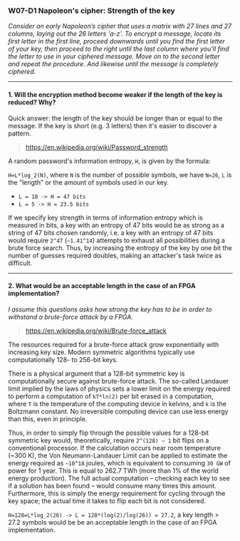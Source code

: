 ### W07-D1 Napoleon's cipher: Strength of the key

*Consider an early Napoleon’s cipher that uses a matrix with 27 lines and 27 columns, laying out the 26 letters 'a-z'. To 
encrypt a message, locate its first letter in the first line, proceed downwards until you find the first letter of your key, 
then proceed to the right until the last column where you’ll find the letter to use in your ciphered message. Move on to the 
second letter and repeat the procedure. And likewise until the message is completely ciphered.*

----

#### 1. Will the encryption method become weaker if the length of the key is reduced? Why?

Quick answer: the length of the key should be longer than or equal to the message. If the key is short (e.g. 3 letters) then it's easier to discover a pattern.


>https://en.wikipedia.org/wiki/Password_strength

A random password's information entropy, `H`, is given by the formula:

`H=L*log_2(N)`, where `N` is the number of possible symbols, we have `N=26`, `L` is the "length" or the amount of symbols used in our key.

* `L = 10 -> H = 47 bits`
* `L = 5 -> H = 23.5 bits`


If we specify key strength in terms of information entropy which is measured in bits, a key with an entropy of 47 bits would be as strong as a string of 47 bits chosen randomly, i.e. a key with an entropy of 47 bits would require `2^47` (`~1.41^14`) attempts to exhaust all possibilities during a brute force search. Thus, by increasing the entropy of the key by one bit the number of guesses required doubles, making an attacker's task twice as difficult.

----

#### 2. What would be an acceptable length in the case of an FPGA implementation?
*I assume this questions asks how strong the key has to be in order to withstand a brute-force attack by a FPGA.*

>https://en.wikipedia.org/wiki/Brute-force_attack

The resources required for a brute-force attack grow exponentially with increasing key size. Modern symmetric algorithms typically use computationally 128- to 256-bit keys.

There is a physical argument that a 128-bit symmetric key is computationally secure against brute-force attack. The so-called Landauer limit implied by the laws of physics sets a lower limit on the energy required to perform a computation of `kT*ln(2)` per bit erased in a computation, where `T` is the temperature of the computing device in kelvins, and `k` is the Boltzmann constant. No irreversible computing device can use less energy than this, even in principle.

Thus, in order to simply flip through the possible values for a 128-bit symmetric key would, theoretically, require `2^(128) − 1` bit flips on a conventional processor. If the calculation occurs near room temperature (~300 K), the Von Neumann-Landauer Limit can be applied to estimate the energy required as `~10^18` joules, which is equivalent to consuming `30 GW` of power for 1 year. This is equal to 262.7 TWh (more than 1% of the world energy production). The full actual computation – checking each key to see if a solution has been found – would consume many times this amount. Furthermore, this is simply the energy requirement for cycling through the key space; the actual time it takes to flip each bit is not considered.

`H=128=L*log_2(26) -> L = 128*(log(2)/log(26)) = 27.2`, a key length > 27.2 symbols would be be an acceptable length in the case of an FPGA implementation.
